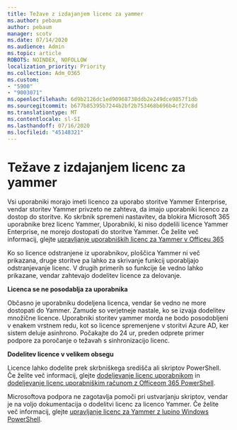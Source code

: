 ```yaml
---
title: Težave z izdajanjem licenc za yammer
ms.author: pebaum
author: pebaum
manager: scotv
ms.date: 07/14/2020
ms.audience: Admin
ms.topic: article
ROBOTS: NOINDEX, NOFOLLOW
localization_priority: Priority
ms.collection: Adm_O365
ms.custom:
- "5900"
- "9003071"
ms.openlocfilehash: 6d9b2126dc1ed90968738ddb2e249dce9857f1db
ms.sourcegitcommit: b677b85395b7244b2bf2b753468b696b4cf27c8d
ms.translationtype: MT
ms.contentlocale: sl-SI
ms.lasthandoff: 07/16/2020
ms.locfileid: "45148321"
---
```

# <a name="yammer-licensing-issues"></a>Težave z izdajanjem licenc za yammer

Vsi uporabniki morajo imeti licenco za uporabo storitve Yammer Enterprise, vendar storitev Yammer privzeto ne zahteva, da imajo uporabniki licenco za dostop do storitve. Ko skrbnik spremeni nastavitev, da blokira Microsoft 365 uporabnike brez licenc Yammer, Uporabniki, ki niso dodelili licence Yammer Enterprise, ne morejo dostopati do storitve Yammer. Če želite več informacij, glejte [upravljanje uporabniških licenc za Yammer v Officeu 365](https://docs.microsoft.com/yammer/manage-yammer-users/manage-yammer-licenses-in-office-365) 

Ko so licence odstranjene iz uporabnikov, ploščica Yammer ni več prikazana, druge storitve pa lahko za skrivanje funkcij uporabljajo odstranjevanje licenc. V drugih primerih so funkcije še vedno lahko prikazane, vendar zahtevajo dodelitev licence za delovanje.  

**Licenca se ne posodablja za uporabnika**  

Občasno je uporabniku dodeljena licenca, vendar še vedno ne more dostopati do Yammer. Zamude so verjetneje nastale, ko se izvaja dodelitev množične licence. Uporabniki storitev yammer morda ne bodo posodobljeni v enakem vrstnem redu, kot so licence spremenjene v storitvi Azure AD, ker sistem deluje asinhrono. Počakajte do 24 ur, preden odprete primer podpore za poročanje o težavah s sinhronizacijo licenc.  

**Dodelitev licence v velikem obsegu**  

Licence lahko dodelite prek skrbniškega središča ali skriptov PowerShell. Če želite več informacij, glejte [dodeljevanje licenc uporabnikom](https://docs.microsoft.com/microsoft-365/admin/manage/assign-licenses-to-users) in [dodeljevanje licenc uporabniškim računom z Officeom 365 PowerShell](https://docs.microsoft.com/office365/enterprise/powershell/assign-licenses-to-user-accounts-with-office-365-powershell). 

Microsoftova podpora ne zagotavlja pomoči pri ustvarjanju skriptov, vendar je na voljo dokumentacija o dodelitvi licenc za licenco Yammer. Če želite več informacij, glejte [upravljanje licenc za Yammer z lupino Windows PowerShell](https://docs.microsoft.com/yammer/manage-yammer-users/manage-yammer-licenses-in-office-365#manage-yammer-licenses-by-using-windows-powershell).